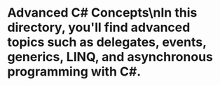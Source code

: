 # Advanced C# Concepts\nIn this directory, you'll find advanced topics such as delegates, events, generics, LINQ, and asynchronous programming with C#.
